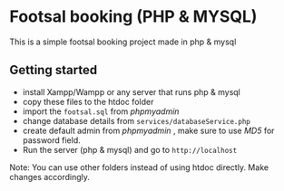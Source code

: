 # Footsal booking (PHP & MYSQL)

This is a simple footsal booking project made in php & mysql

## Getting started

- install Xampp/Wampp or any server that runs php & mysql
- copy these files to the htdoc folder
- import the `footsal.sql` from _phpmyadmin_
- change database details from `services/databaseService.php`
- create default admin from _phpmyadmin_ , make sure to use _MD5_ for password field.
- Run the server (php & mysql) and go to `http://localhost`

Note: You can use other folders instead of using htdoc directly. Make changes accordingly.

